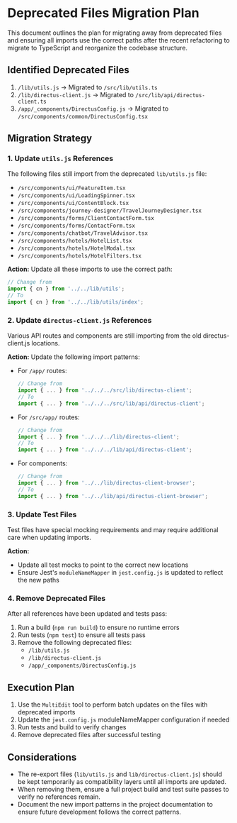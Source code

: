 # Deprecated Files Migration Plan

This document outlines the plan for migrating away from deprecated files and ensuring all imports use the correct paths after the recent refactoring to migrate to TypeScript and reorganize the codebase structure.

## Identified Deprecated Files

1. `/lib/utils.js` → Migrated to `/src/lib/utils.ts`
2. `/lib/directus-client.js` → Migrated to `/src/lib/api/directus-client.ts`
3. `/app/_components/DirectusConfig.js` → Migrated to `/src/components/common/DirectusConfig.tsx`

## Migration Strategy

### 1. Update `utils.js` References

The following files still import from the deprecated `lib/utils.js` file:

- `/src/components/ui/FeatureItem.tsx`
- `/src/components/ui/LoadingSpinner.tsx`
- `/src/components/ui/ContentBlock.tsx`
- `/src/components/journey-designer/TravelJourneyDesigner.tsx`
- `/src/components/forms/ClientContactForm.tsx`
- `/src/components/forms/ContactForm.tsx`
- `/src/components/chatbot/TravelAdvisor.tsx`
- `/src/components/hotels/HotelList.tsx`
- `/src/components/hotels/HotelModal.tsx`
- `/src/components/hotels/HotelFilters.tsx`

**Action:** Update all these imports to use the correct path:
```typescript
// Change from
import { cn } from '../../lib/utils';
// To
import { cn } from '../../lib/utils/index';
```

### 2. Update `directus-client.js` References

Various API routes and components are still importing from the old directus-client.js locations.

**Action:** Update the following import patterns:

- For `/app/` routes:
  ```typescript
  // Change from
  import { ... } from '../../../src/lib/directus-client';
  // To
  import { ... } from '../../../src/lib/api/directus-client';
  ```

- For `/src/app/` routes:
  ```typescript
  // Change from
  import { ... } from '../../../lib/directus-client';
  // To
  import { ... } from '../../../lib/api/directus-client';
  ```

- For components:
  ```typescript
  // Change from
  import { ... } from '../../lib/directus-client-browser';
  // To
  import { ... } from '../../lib/api/directus-client-browser';
  ```

### 3. Update Test Files

Test files have special mocking requirements and may require additional care when updating imports.

**Action:**
- Update all test mocks to point to the correct new locations
- Ensure Jest's `moduleNameMapper` in `jest.config.js` is updated to reflect the new paths

### 4. Remove Deprecated Files

After all references have been updated and tests pass:

1. Run a build (`npm run build`) to ensure no runtime errors
2. Run tests (`npm test`) to ensure all tests pass
3. Remove the following deprecated files:
   - `/lib/utils.js`
   - `/lib/directus-client.js`
   - `/app/_components/DirectusConfig.js`

## Execution Plan

1. Use the `MultiEdit` tool to perform batch updates on the files with deprecated imports
2. Update the `jest.config.js` moduleNameMapper configuration if needed
3. Run tests and build to verify changes
4. Remove deprecated files after successful testing

## Considerations

- The re-export files (`lib/utils.js` and `lib/directus-client.js`) should be kept temporarily as compatibility layers until all imports are updated.
- When removing them, ensure a full project build and test suite passes to verify no references remain.
- Document the new import patterns in the project documentation to ensure future development follows the correct patterns.